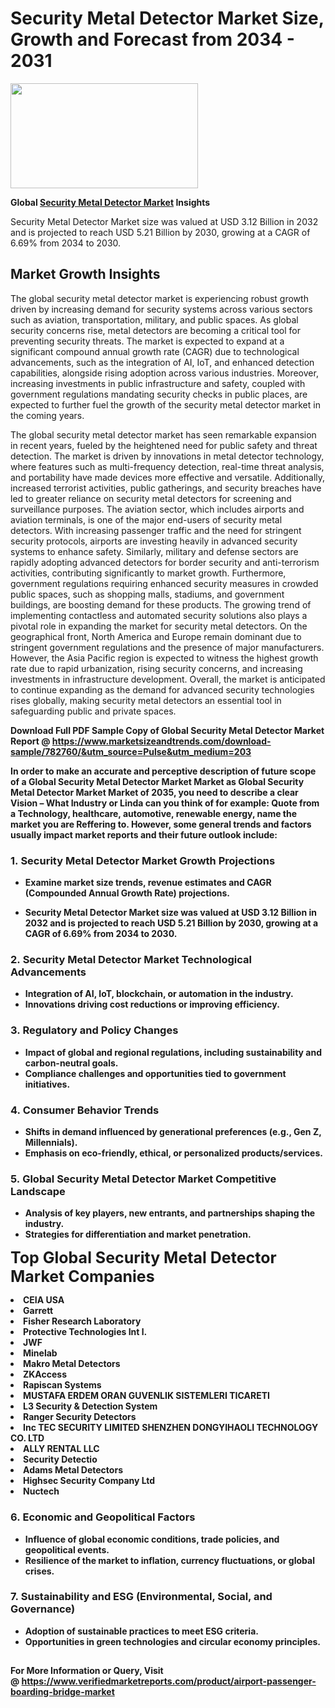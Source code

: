 <H1>Security Metal Detector Market Size, Growth and Forecast from 2034 - 2031</H1><img class="aligncenter size-medium wp-image-584254" src="https://thirdeyenews.in/wp-content/uploads/2034/09/Global-Market-Research-300x168.jpeg" alt="" width="300" height="168" /><p><strong>Global&nbsp;<a href="https://www.marketsizeandtrends.com/download-sample/782760/&amp;utm_source=Pulse&amp;utm_medium=203">Security Metal Detector Market</a> Insights</strong></p><p>Security Metal Detector Market size was valued at USD 3.12 Billion in 2032 and is projected to reach USD 5.21 Billion by 2030, growing at a CAGR of 6.69% from 2034 to 2030.</p><p><h2>Market Growth Insights</h2> <p>The global security metal detector market is experiencing robust growth driven by increasing demand for security systems across various sectors such as aviation, transportation, military, and public spaces. As global security concerns rise, metal detectors are becoming a critical tool for preventing security threats. The market is expected to expand at a significant compound annual growth rate (CAGR) due to technological advancements, such as the integration of AI, IoT, and enhanced detection capabilities, alongside rising adoption across various industries. Moreover, increasing investments in public infrastructure and safety, coupled with government regulations mandating security checks in public places, are expected to further fuel the growth of the security metal detector market in the coming years.</p> <p><strong></strong></p> <p>The global security metal detector market has seen remarkable expansion in recent years, fueled by the heightened need for public safety and threat detection. The market is driven by innovations in metal detector technology, where features such as multi-frequency detection, real-time threat analysis, and portability have made devices more effective and versatile. Additionally, increased terrorist activities, public gatherings, and security breaches have led to greater reliance on security metal detectors for screening and surveillance purposes. The aviation sector, which includes airports and aviation terminals, is one of the major end-users of security metal detectors. With increasing passenger traffic and the need for stringent security protocols, airports are investing heavily in advanced security systems to enhance safety. Similarly, military and defense sectors are rapidly adopting advanced detectors for border security and anti-terrorism activities, contributing significantly to market growth. Furthermore, government regulations requiring enhanced security measures in crowded public spaces, such as shopping malls, stadiums, and government buildings, are boosting demand for these products. The growing trend of implementing contactless and automated security solutions also plays a pivotal role in expanding the market for security metal detectors. On the geographical front, North America and Europe remain dominant due to stringent government regulations and the presence of major manufacturers. However, the Asia Pacific region is expected to witness the highest growth rate due to rapid urbanization, rising security concerns, and increasing investments in infrastructure development. Overall, the market is anticipated to continue expanding as the demand for advanced security technologies rises globally, making security metal detectors an essential tool in safeguarding public and private spaces.</p> <p><strong></p><p><span class=""><strong>Download Full PDF Sample Copy of Global Security Metal Detector Market Report</strong> @ <a href="https://www.marketsizeandtrends.com/download-sample/782760/&amp;utm_source=Pulse&amp;utm_medium=203" target="_blank">https://www.marketsizeandtrends.com/download-sample/782760/&amp;utm_source=Pulse&amp;utm_medium=203</a></span></p><p>In order to make an accurate and perceptive description of future scope of a Global&nbsp;Security Metal Detector Market Market as Global&nbsp;Security Metal Detector Market Market of 2035, you need to describe a clear Vision &ndash; What Industry or Linda can you think of for example: Quote from a Technology, healthcare, automotive, renewable energy, name the market you are Reffering to. However, some general trends and factors usually impact market reports and their future outlook include:</p><h3>1.&nbsp;<strong>Security Metal Detector Market Growth Projections</strong></h3><ul><li>Examine market size trends, revenue estimates and CAGR (Compounded Annual Growth Rate) projections.</li><li><p>Security Metal Detector Market size was valued at USD 3.12 Billion in 2032 and is projected to reach USD 5.21 Billion by 2030, growing at a CAGR of 6.69% from 2034 to 2030.</p></li></ul><h3>2.&nbsp;<strong>Security Metal Detector Market Technological Advancements</strong></h3><ul><li>Integration of AI, IoT, blockchain, or automation in the industry.</li><li>Innovations driving cost reductions or improving efficiency.</li></ul><h3>3.&nbsp;<strong>Regulatory and Policy Changes</strong></h3><ul><li>Impact of global and regional regulations, including sustainability and carbon-neutral goals.</li><li>Compliance challenges and opportunities tied to government initiatives.</li></ul><h3>4.&nbsp;<strong>Consumer Behavior Trends</strong></h3><ul><li>Shifts in demand influenced by generational preferences (e.g., Gen Z, Millennials).</li><li>Emphasis on eco-friendly, ethical, or personalized products/services.</li></ul><h3>5.&nbsp;<strong>Global Security Metal Detector Market Competitive Landscape</strong></h3><ul><li>Analysis of key players, new entrants, and partnerships shaping the industry.</li><li>Strategies for differentiation and market penetration.</li></ul><p data-pm-slice="1 1 []"><span style="color: inherit; font-family: inherit; font-size: 25px;">Top Global Security Metal Detector Market Companies</span></p><div class="" data-test-id=""><p><li> CEIA USA</li><li> Garrett</li><li> Fisher Research Laboratory</li><li> Protective Technologies Int l.</li><li> JWF</li><li> Minelab</li><li> Makro Metal Detectors</li><li> ZKAccess</li><li> Rapiscan Systems</li><li> MUSTAFA ERDEM ORAN GUVENLIK SISTEMLERI TICARETI</li><li> L3 Security & Detection System</li><li> Ranger Security Detectors</li><li> Inc TEC SECURITY LIMITED SHENZHEN DONGYIHAOLI TECHNOLOGY CO. LTD</li><li> ALLY RENTAL LLC</li><li> Security Detectio</li><li> Adams Metal Detectors</li><li> Highsec Security Company Ltd</li><li> Nuctech</li></p></div><h3>6.&nbsp;<strong>Economic and Geopolitical Factors</strong></h3><ul><li>Influence of global economic conditions, trade policies, and geopolitical events.</li><li>Resilience of the market to inflation, currency fluctuations, or global crises.</li></ul><h3>7.&nbsp;<strong>Sustainability and ESG (Environmental, Social, and Governance)</strong></h3><ul><li>Adoption of sustainable practices to meet ESG criteria.</li><li>Opportunities in green technologies and circular economy principles.</li></ul><h2><strong style="font-size: 14px;">For More Information or Query, Visit @&nbsp;</strong><a style="background-color: #ffffff; font-size: 14px;" href="https://www.marketsizeandtrends.com/report/security-metal-detector-market/" target="_blank">https://www.verifiedmarketreports.com/product/airport-passenger-boarding-bridge-market</a></h2>
